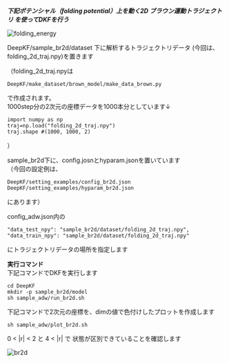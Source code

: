 ***下記ポテンシャル（folding potential）上を動く2D ブラウン運動トラジェクトリ を使ってDKFを行う***

![folding_energy](https://user-images.githubusercontent.com/39581094/75623495-d2c93580-5bed-11ea-8e73-6e7b03f5b47b.png)  


DeepKF/sample_br2d/dataset 下に解析するトラジェクトリデータ (今回は、folding_2d_traj.npy)を置きます  
  
（folding_2d_traj.npyは 
```
DeepKF/make_dataset/brown_model/make_data_brown.py 
``` 
で作成されます。   
1000step分の2次元の座標データを1000本分としています↓   
```
import numpy as np
traj=np.load("folding_2d_traj.npy")
traj.shape #(1000, 1000, 2)
```
）　　

sample_br2d下に、config.josnとhyparam.jsonを置いています  
（今回の設定例は、  
```
DeepKF/setting_examples/config_br2d.json   
DeepKF/setting_examples/hyparam_br2d.json  
```
にあります）  

config_adw.json内の  
```
"data_test_npy": "sample_br2d/dataset/folding_2d_traj.npy",  
"data_train_npy": "sample_br2d/dataset/folding_2d_traj.npy"  
```
にトラジェクトリデータの場所を指定します  

**実行コマンド**   
下記コマンドでDKFを実行します   
   
```
cd DeepKF  
mkdir -p sample_br2d/model  
sh sample_adw/run_br2d.sh
```
   
下記コマンドで2次元の座標を、dimの値で色付けしたプロットを作成します   

```
sh sample_adw/plot_br2d.sh
```

0 < |r| < 2 と 4 < |r| で 状態が区別できていることを確認します



![br2d](https://user-images.githubusercontent.com/39581094/75623555-5be06c80-5bee-11ea-84e1-40f6c8a94aa3.png)
